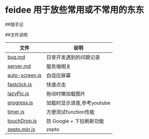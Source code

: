 # feidee 用于放些常用或不常用的东东

##随手记

##文件说明

文件  	| 说明			
--------|---------------------------
[bug.md](https://github.com/ansonchen/feidee/blob/master/bug.md) | 日常开发遇到的问题记录
[server.md](https://github.com/ansonchen/feidee/blob/master/server.md) |  服务端相关
[auto-screen.js](https://github.com/ansonchen/feidee/blob/master/static/js/auto-screen.js)	| 自适应屏幕 
[fastclick.js](https://github.com/ansonchen/feidee/blob/master/static/js/fastclick.js)	| 快速点击 
[lazyPic.js](https://github.com/ansonchen/feidee/blob/master/static/js/lazyPic.js)	| 拖动时懒加载图片
[progress.js](https://github.com/ansonchen/feidee/blob/master/static/js/progress.js)	| 加载时显示进度,参考youtube
[timer.js](https://github.com/ansonchen/feidee/blob/master/static/js/timer.js) | 方便测试function性能
[touchDrop.js](https://github.com/ansonchen/feidee/blob/master/static/js/touchDrop.js) | 防 Google + 下拉刷新功能
[zepto.min.js](https://github.com/ansonchen/feidee/blob/master/static/js/zepto.min.js) | zepto





